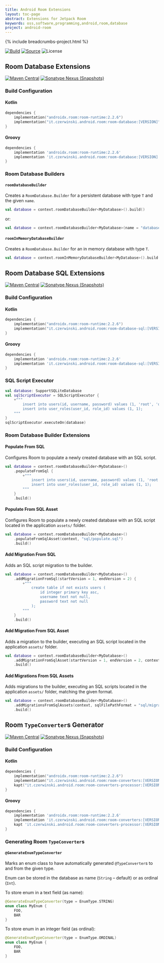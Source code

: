 ```yaml
---
title: Android Room Extensions
layout: toc-page
abstract: Extensions for Jetpack Room
keywords: oss,software,programming,android,room,database
project: android-room
---
```


{% include breadcrumbs-project.html %}

[![Build](https://github.com/sczerwinski/android-room/workflows/Build/badge.svg)][ci-build]
[![Source](https://img.shields.io/badge/source-GitHub-blue.svg)](https://github.com/sczerwinski/android-room)
![License](https://img.shields.io/badge/license-Apache%202-blue)

## Room Database Extensions

[![Maven Central](https://img.shields.io/maven-central/v/it.czerwinski.android.room/room-database)][room-database-release]
[![Sonatype Nexus (Snapshots)](https://img.shields.io/nexus/s/it.czerwinski.android.room/room-database?server=https%3A%2F%2Foss.sonatype.org)][room-database-snapshot]

### Build Configuration

#### Kotlin
```kotlin
dependencies {
    implementation("androidx.room:room-runtime:2.2.6")
    implementation("it.czerwinski.android.room:room-database:[VERSION]")
}
```

#### Groovy
```groovy
dependencies {
    implementation 'androidx.room:room-runtime:2.2.6'
    implementation 'it.czerwinski.android.room:room-database:[VERSION]'
}
```

### Room Database Builders

#### `roomDatabaseBuilder`
Creates a `RoomDatabase.Builder` for a persistent database with type `T` and the given `name`.

```kotlin
val database = context.roomDatabaseBuilder<MyDatabase>().build()
```
or:
```kotlin
val database = context.roomDatabaseBuilder<MyDatabase>(name = "database").build()
```

#### `roomInMemoryDatabaseBuilder`
Creates a `RoomDatabase.Builder` for an in memory database with type `T`.

```kotlin
val database = context.roomInMemoryDatabaseBuilder<MyDatabase>().build()
```

## Room Database SQL Extensions

[![Maven Central](https://img.shields.io/maven-central/v/it.czerwinski.android.room/room-database-sql)][room-database-sql-release]
[![Sonatype Nexus (Snapshots)](https://img.shields.io/nexus/s/it.czerwinski.android.room/room-database-sql?server=https%3A%2F%2Foss.sonatype.org)][room-database-sql-snapshot]

### Build Configuration

#### Kotlin
```kotlin
dependencies {
    implementation("androidx.room:room-runtime:2.2.6")
    implementation("it.czerwinski.android.room:room-database-sql:[VERSION]")
}
```

#### Groovy
```groovy
dependencies {
    implementation 'androidx.room:room-runtime:2.2.6'
    implementation 'it.czerwinski.android.room:room-database-sql:[VERSION]'
}
```

### SQL Script Executor

```kotlin
val database: SupportSQLiteDatabase
val sqlScriptExecutor = SQLScriptExecutor {
    +"""
        insert into users(id, username, password) values (1, 'root', 'qwerty');
        insert into user_roles(user_id, role_id) values (1, 1);
    """
}
sqlScriptExecutor.executeOn(database)
```

### Room Database Builder Extensions

#### Populate From SQL
Configures Room to populate a newly created database with an SQL script.

```kotlin
val database = context.roomDatabaseBuilder<MyDatabase>()
    .populateFromSql {
        +"""
            insert into users(id, username, password) values (1, 'root', 'qwerty');
            insert into user_roles(user_id, role_id) values (1, 1);
        """
    }
    .build()
```

#### Populate From SQL Asset
Configures Room to populate a newly created database with an SQL script located in the application `assets/` folder.

```kotlin
val database = context.roomDatabaseBuilder<MyDatabase>()
    .populateFromSqlAsset(context, "sql/populate.sql")
    .build()
```

#### Add Migration From SQL
Adds an SQL script migration to the builder.

```kotlin
val database = context.roomDatabaseBuilder<MyDatabase>()
    .addMigrationFromSql(startVersion = 1, endVersion = 2) {
        +"""
            create table if not exists users (
                id integer primary key asc,
                username text not null,
                password text not null
            );
        """
    }
    .build()
```

#### Add Migration From SQL Asset
Adds a migration to the builder, executing an SQL script located in the application `assets/` folder.

```kotlin
val database = context.roomDatabaseBuilder<MyDatabase>()
    .addMigrationFromSqlAsset(startVersion = 1, endVersion = 2, context, "sql/migrate_1_2.sql")
    .build()
```

#### Add Migrations From SQL Assets
Adds migrations to the builder, executing an SQL scripts located in the application `assets/` folder,
matching the given format.

```kotlin
val database = context.roomDatabaseBuilder<MyDatabase>()
    .addMigrationsFromSqlAssets(context, sqlFilePathFormat = "sql/migrate_{}_{}.sql")
    .build()
```

## Room `TypeConverter`s Generator

[![Maven Central](https://img.shields.io/maven-central/v/it.czerwinski.android.room/room-converters)][room-converters-release]
[![Sonatype Nexus (Snapshots)](https://img.shields.io/nexus/s/it.czerwinski.android.room/room-converters?server=https%3A%2F%2Foss.sonatype.org)][room-converters-snapshot]

### Build Configuration

#### Kotlin
```kotlin
dependencies {
    implementation("androidx.room:room-runtime:2.2.6")
    implementation("it.czerwinski.android.room:room-converters:[VERSION]")
    kapt("it.czerwinski.android.room:room-converters-processor:[VERSION]")
}
```

#### Groovy
```groovy
dependencies {
    implementation 'androidx.room:room-runtime:2.2.6'
    implementation 'it.czerwinski.android.room:room-converters:[VERSION]'
    kapt 'it.czerwinski.android.room:room-converters-processor:[VERSION]'
}
```

### Generating Room `TypeConverter`s

#### `@GenerateEnumTypeConverter`
Marks an enum class to have automatically generated `@TypeConverter`s to and from the given type.

Enum can be stored in the database as name (`String` – default) or as ordinal (`Int`).

To store enum in a text field (as name):
```kotlin
@GenerateEnumTypeConverter(type = EnumType.STRING)
enum class MyEnum {
    FOO,
    BAR
}
```

To store enum in an integer field (as ordinal):
```kotlin
@GenerateEnumTypeConverter(type = EnumType.ORDINAL)
enum class MyEnum {
    FOO,
    BAR
}
```


[ci-build]: https://github.com/sczerwinski/android-room/actions?query=workflow%3ABuild
[room-database-release]: https://repo1.maven.org/maven2/it/czerwinski/android/room/room-database/
[room-database-snapshot]: https://oss.sonatype.org/content/repositories/snapshots/it/czerwinski/android/room/room-database/
[room-database-sql-release]: https://repo1.maven.org/maven2/it/czerwinski/android/room/room-database-sql/
[room-database-sql-snapshot]: https://oss.sonatype.org/content/repositories/snapshots/it/czerwinski/android/room/room-database-sql/
[room-converters-release]: https://repo1.maven.org/maven2/it/czerwinski/android/room/room-converters/
[room-converters-snapshot]: https://oss.sonatype.org/content/repositories/snapshots/it/czerwinski/android/room/room-converters/